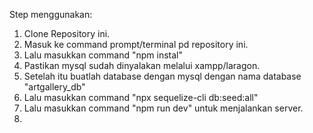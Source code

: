 Step menggunakan:
1. Clone Repository ini.
2. Masuk ke command prompt/terminal pd repository ini.
3. Lalu masukkan command "npm instal"
4. Pastikan mysql sudah dinyalakan melalui xampp/laragon. 
5. Setelah itu buatlah database dengan mysql dengan nama database "artgallery_db"
6. Lalu masukkan command "npx sequelize-cli db:seed:all"
7. Lalu masukkan command "npm run dev" untuk menjalankan server.
8.
